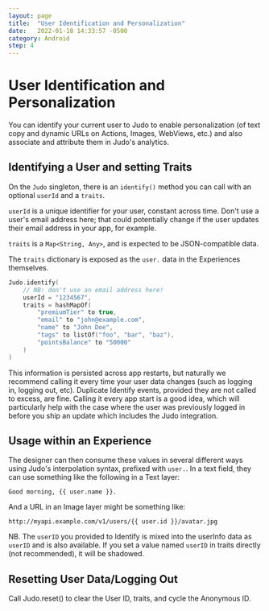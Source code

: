 ```yaml
---
layout: page
title:  "User Identification and Personalization"
date:   2022-01-18 14:33:57 -0500
category: Android
step: 4
---
```

# User Identification and Personalization

You can identify your current user to Judo to enable personalization (of text copy and dynamic URLs on Actions, Images, WebViews, etc.) and also associate and attribute them in Judo's analytics.

## Identifying a User and setting Traits

On the `Judo` singleton, there is an `identify()` method you can call with an optional `userId` and a `traits`.

`userId` is a unique identifier for your user, constant across time. Don't use a user's email address here; that could potentially change if the user updates their email address in your app, for example.

`traits` is a `Map<String, Any>`, and is expected to be JSON-compatible data.

The `traits` dictionary is exposed as the `user.` data in the Experiences themselves.

```kotlin
Judo.identify(
    // NB: don't use an email address here!
    userId = "1234567",
    traits = hashMapOf(
        "premiumTier" to true,
        "email" to "john@example.com",
        "name" to "John Doe",
        "tags" to listOf("foo", "bar", "baz"),
        "pointsBalance" to "50000"
    )
)
```

This information is persisted across app restarts, but naturally we recommend calling it every time your user data changes (such as logging in, logging out, etc). Duplicate Identify events, provided they are not called to excess, are fine. Calling it every app start is a good idea, which will particularly help with the case where the user was previously logged in before you ship an update which includes the Judo integration.


## Usage within an Experience

The designer can then consume these values in several different ways using Judo's interpolation syntax, prefixed with `user.`. In a text field, they can use something like the following in a Text layer:

    Good morning, {{ user.name }}.

And a URL in an Image layer might be something like:

    http://myapi.example.com/v1/users/{{ user.id }}/avatar.jpg

NB. The `userID` you provided to Identify is mixed into the userInfo data as `userID` and is also available. If you set a value named `userID` in traits directly (not recommended), it will be shadowed.

## Resetting User Data/Logging Out

Call Judo.reset() to clear the User ID, traits, and cycle the Anonymous ID.